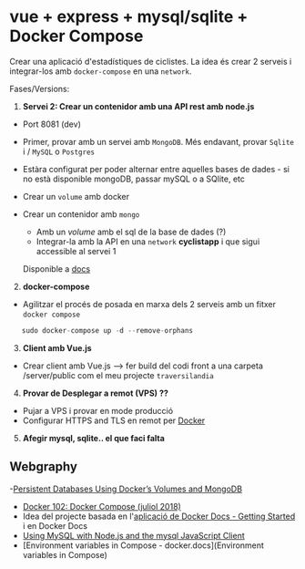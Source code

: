 # vue + express + mysql/sqlite + Docker Compose

Crear una aplicació d'estadístiques de ciclistes.
La idea és crear 2 serveis i integrar-los amb `docker-compose` en una `network`. 

Fases/Versions:

1. **Servei 2: Crear un contenidor amb una API rest amb node.js**
  - Port 8081 (dev)
  - Primer, provar amb un servei amb `MongoDB`. Més endavant, provar `Sqlite` i  / `MySQL` o `Postgres`
  - Estàra configurat per poder alternar entre aquelles bases de dades - si no està disponible mongoDB, passar mySQL o a SQlite, etc
  - Crear un `volume` amb docker
  - Crear un contenidor amb `mongo`
    - Amb un _volume_ amb el sql de la base de dades (?)
    - Integrar-la amb la API en una `network` **cyclistapp** i que sigui accessible al servei 1

    Disponible a [docs](./docs/log.md)

2. **docker-compose**
  - Agilitzar el procés de posada en marxa dels 2 serveis amb un fitxer `docker compose`

  ```js
     sudo docker-compose up -d --remove-orphans
  ```

3. **Client amb Vue.js**
  - Crear client amb Vue.js  --> fer build del codi front a una carpeta  /server/public  com el meu projecte `traversilandia`

4. **Provar de Desplegar a remot (VPS) ??**
  - Pujar a VPS i provar en mode producció
  - Configurar HTTPS and TLS en remot per [Docker](https://docs.docker.com/engine/security/https/#:~:text=If%20you%20need%20Docker%20to,certificate%20signed%20by%20that%20CA.)

5. **Afegir mysql, sqlite.. el que faci falta**



## Webgraphy
-[Persistent Databases Using Docker’s Volumes and MongoDB](https://medium.com/better-programming/persistent-databases-using-dockers-volumes-and-mongodb-9ac284c25b39)
- [Docker 102: Docker Compose (juliol 2018)](https://itnext.io/docker-102-docker-compose-6bec46f18a0e)
- Idea del projecte basada en  l'[aplicació de Docker Docs - Getting Started](https://docs.docker.com/get-started/02_our_app/) i en Docker Docs
- [Using MySQL with Node.js and the mysql JavaScript Client](https://www.sitepoint.com/using-node-mysql-javascript-client/)
- [Environment variables in Compose - docker.docs](Environment variables in Compose)